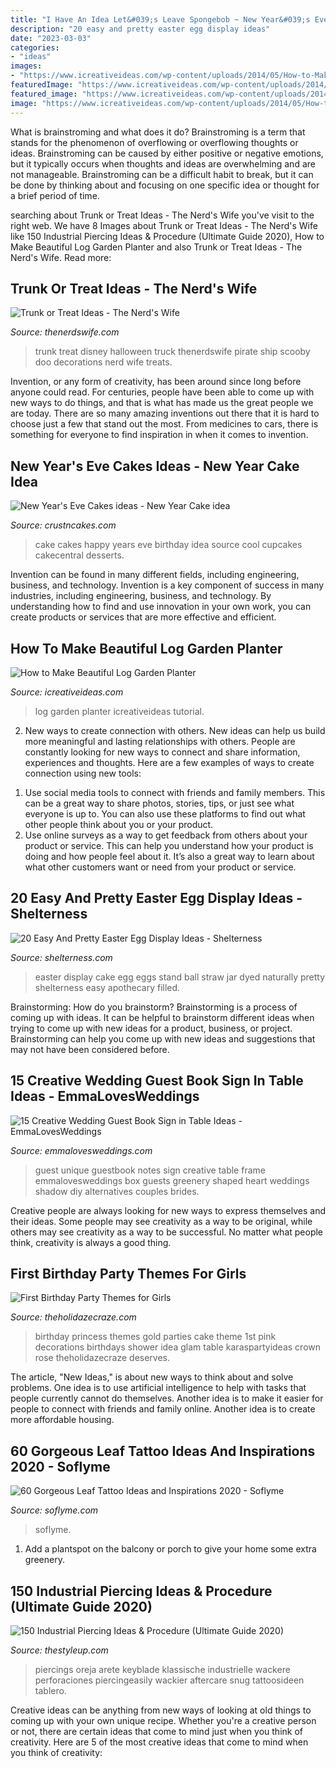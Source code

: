 ```yaml
---
title: "I Have An Idea Let&#039;s Leave Spongebob ~ New Year&#039;s Eve Cakes Ideas"
description: "20 easy and pretty easter egg display ideas"
date: "2023-03-03"
categories:
- "ideas"
images:
- "https://www.icreativeideas.com/wp-content/uploads/2014/05/How-to-Make-Beautiful-Log-Garden-Planter-5.jpg"
featuredImage: "https://www.icreativeideas.com/wp-content/uploads/2014/05/How-to-Make-Beautiful-Log-Garden-Planter-5.jpg"
featured_image: "https://www.icreativeideas.com/wp-content/uploads/2014/05/How-to-Make-Beautiful-Log-Garden-Planter-5.jpg"
image: "https://www.icreativeideas.com/wp-content/uploads/2014/05/How-to-Make-Beautiful-Log-Garden-Planter-5.jpg"
---
```



What is brainstroming and what does it do?
Brainstroming is a term that stands for the phenomenon of overflowing or overflowing thoughts or ideas. Brainstroming can be caused by either positive or negative emotions, but it typically occurs when thoughts and ideas are overwhelming and are not manageable. Brainstroming can be a difficult habit to break, but it can be done by thinking about and focusing on one specific idea or thought for a brief period of time.

	

		
searching about Trunk or Treat Ideas - The Nerd&#039;s Wife you've visit to the right web. We have 8 Images about Trunk or Treat Ideas - The Nerd&#039;s Wife like 150 Industrial Piercing Ideas &amp; Procedure (Ultimate Guide 2020), How to Make Beautiful Log Garden Planter and also Trunk or Treat Ideas - The Nerd&#039;s Wife. Read more:
		
    
## Trunk Or Treat Ideas - The Nerd&#039;s Wife

<img loading=lazy src="http://thenerdswife.com/wp-content/uploads/2017/09/Disney-Trunk-or-Treat-Ideas.jpg" onerror="this.onerror=null;this.src='https://tse4.mm.bing.net/th?id=OIP.Qa3DGDoAmrUMDWXFTtd7FQHaLH&amp;pid=15.1';" alt="Trunk or Treat Ideas - The Nerd&#039;s Wife">

_Source: thenerdswife.com_

>trunk treat disney halloween truck thenerdswife pirate ship scooby doo decorations nerd wife treats. 

	

Invention, or any form of creativity, has been around since long before anyone could read. For centuries, people have been able to come up with new ways to do things, and that is what has made us the great people we are today. There are so many amazing inventions out there that it is hard to choose just a few that stand out the most. From medicines to cars, there is something for everyone to find inspiration in when it comes to invention.

    
## New Year&#039;s Eve Cakes Ideas - New Year Cake Idea

<img loading=lazy src="https://www.crustncakes.com/blog/wp-content/uploads/2019/12/6b29a29a564a205ba288aa708a5f3363.jpg" onerror="this.onerror=null;this.src='https://tse4.mm.bing.net/th?id=OIP.nCOzaowkB3IJcB48Ld6mOgHaJ4&amp;pid=15.1';" alt="New Year&#039;s Eve Cakes ideas - New Year Cake idea">

_Source: crustncakes.com_

>cake cakes happy years eve birthday idea source cool cupcakes cakecentral desserts. 

	

Invention can be found in many different fields, including engineering, business, and technology.
Invention is a key component of success in many industries, including engineering, business, and technology. By understanding how to find and use innovation in your own work, you can create products or services that are more effective and efficient.

    
## How To Make Beautiful Log Garden Planter

<img loading=lazy src="https://www.icreativeideas.com/wp-content/uploads/2014/05/How-to-Make-Beautiful-Log-Garden-Planter-5.jpg" onerror="this.onerror=null;this.src='https://tse2.mm.bing.net/th?id=OIP.x2Ei4fwoLmWhOwjHJtXcKgHaGg&amp;pid=15.1';" alt="How to Make Beautiful Log Garden Planter">

_Source: icreativeideas.com_

>log garden planter icreativeideas tutorial. 

	

2. New ways to create connection with others.
New ideas can help us build more meaningful and lasting relationships with others. People are constantly looking for new ways to connect and share information, experiences and thoughts. Here are a few examples of ways to create connection using new tools: 
1) Use social media tools to connect with friends and family members. This can be a great way to share photos, stories, tips, or just see what everyone is up to. You can also use these platforms to find out what other people think about you or your product. 
2) Use online surveys as a way to get feedback from others about your product or service. This can help you understand how your product is doing and how people feel about it. It’s also a great way to learn about what other customers want or need from your product or service.

    
## 20 Easy And Pretty Easter Egg Display Ideas - Shelterness

<img loading=lazy src="https://i.shelterness.com/2017/04/04-a-cake-stand-with-straw-and-naturally-dyed-eggs-in-a-ball-jar.jpg" onerror="this.onerror=null;this.src='https://tse3.mm.bing.net/th?id=OIP.1Dz_hG58SpNCTzmXesd_WAHaJb&amp;pid=15.1';" alt="20 Easy And Pretty Easter Egg Display Ideas - Shelterness">

_Source: shelterness.com_

>easter display cake egg eggs stand ball straw jar dyed naturally pretty shelterness easy apothecary filled. 

	

Brainstorming: How do you brainstorm?
Brainstorming is a process of coming up with ideas. It can be helpful to brainstorm different ideas when trying to come up with new ideas for a product, business, or project. Brainstorming can help you come up with new ideas and suggestions that may not have been considered before.

    
## 15 Creative Wedding Guest Book Sign In Table Ideas - EmmaLovesWeddings

<img loading=lazy src="https://emmalovesweddings.com/wp-content/uploads/2019/05/heart-shaped-notes-wedding-guest-book-ideas.jpg" onerror="this.onerror=null;this.src='https://tse1.mm.bing.net/th?id=OIP.7K0rTwLOE9fEz1faolnptgHaLH&amp;pid=15.1';" alt="15 Creative Wedding Guest Book Sign in Table Ideas - EmmaLovesWeddings">

_Source: emmalovesweddings.com_

>guest unique guestbook notes sign creative table frame emmalovesweddings box guests greenery shaped heart weddings shadow diy alternatives couples brides. 

	

Creative people are always looking for new ways to express themselves and their ideas. Some people may see creativity as a way to be original, while others may see creativity as a way to be successful. No matter what people think, creativity is always a good thing.

    
## First Birthday Party Themes For Girls

<img loading=lazy src="https://theholidazecraze.com/wp-content/uploads/2018/03/Princess-Party.jpg" onerror="this.onerror=null;this.src='https://tse1.mm.bing.net/th?id=OIP.XwtYGP5xdfOM26K0o1aBjQHaLH&amp;pid=15.1';" alt="First Birthday Party Themes for Girls">

_Source: theholidazecraze.com_

>birthday princess themes gold parties cake theme 1st pink decorations birthdays shower idea glam table karaspartyideas crown rose theholidazecraze deserves. 

	

The article, "New Ideas," is about new ways to think about and solve problems. One idea is to use artificial intelligence to help with tasks that people currently cannot do themselves. Another idea is to make it easier for people to connect with friends and family online. Another idea is to create more affordable housing.

    
## 60 Gorgeous Leaf Tattoo Ideas And Inspirations 2020 - Soflyme

<img loading=lazy src="https://img.soflyme.com/images/tattoo/190906/gorgeous-leaf-tattoo-ideas-and-inspirations-21.jpg" onerror="this.onerror=null;this.src='https://tse1.mm.bing.net/th?id=OIP.W2TXo63XvEgfBypImWVufwHaJQ&amp;pid=15.1';" alt="60 Gorgeous Leaf Tattoo Ideas and Inspirations 2020 - Soflyme">

_Source: soflyme.com_

>soflyme. 

	

1. Add a plantspot on the balcony or porch to give your home some extra greenery.

    
## 150 Industrial Piercing Ideas &amp; Procedure (Ultimate Guide 2020)

<img loading=lazy src="https://thestyleup.com/wp-content/uploads/2016/08/industrial-piercing-18-1.jpg" onerror="this.onerror=null;this.src='https://tse4.mm.bing.net/th?id=OIP.Wz8GSFe0v54yZZrdMYTj0QHaJ4&amp;pid=15.1';" alt="150 Industrial Piercing Ideas &amp; Procedure (Ultimate Guide 2020)">

_Source: thestyleup.com_

>piercings oreja arete keyblade klassische industrielle wackere perforaciones piercingeasily wackier aftercare snug tattoosideen tablero. 

	

Creative ideas can be anything from new ways of looking at old things to coming up with your own unique recipe. Whether you're a creative person or not, there are certain ideas that come to mind just when you think of creativity. Here are 5 of the most creative ideas that come to mind when you think of creativity: 

